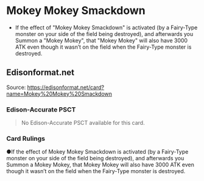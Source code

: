 # Mokey Mokey Smackdown

*   If the effect of "Mokey Mokey Smackdown" is activated (by a Fairy-Type monster on your side of the field being destroyed), and afterwards you Summon a "Mokey Mokey", that "Mokey Mokey" will also have 3000 ATK even though it wasn’t on the field when the Fairy-Type monster is destroyed.

## Edisonformat.net

Source: https://edisonformat.net/card?name=Mokey%20Mokey%20Smackdown

### Edison-Accurate PSCT

> No Edison-Accurate PSCT available for this card.

### Card Rulings

●If the effect of Mokey Mokey Smackdown is activated (by a Fairy-Type monster on your side of the field being destroyed), and afterwards you Summon a Mokey Mokey, that Mokey Mokey will also have 3000 ATK even though it wasn’t on the field when the Fairy-Type monster is destroyed.
            